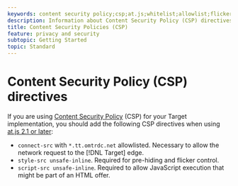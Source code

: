 ```yaml
---
keywords: content security policy;csp;at.js;whitelist;allowlist;flicker;pre-hide;pre-hiding;prehiding
description: Information about Content Security Policy (CSP) directives you should add when using Adobe Target at.js 2.1 or later.
title: Content Security Policies (CSP)
feature: privacy and security
subtopic: Getting Started
topic: Standard
---
```


# Content Security Policy (CSP) directives

If you are using [Content Security Policy](https://en.wikipedia.org/wiki/Content_Security_Policy) (CSP) for your Target implementation, you should add the following CSP directives when using [at.js 2.1 or later](/help/c-implementing-target/c-implementing-target-for-client-side-web/target-atjs-versions.md):

* `connect-src` with `*.tt.omtrdc.net` allowlisted. Necessary to allow the network request to the [!DNL Target] edge.
* `style-src unsafe-inline`. Required for pre-hiding and flicker control.
* `script-src unsafe-inline`.  Required to allow JavaScript execution that might be part of an HTML offer.
